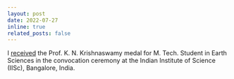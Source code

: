 ```yaml
---
layout: post
date: 2022-07-27
inline: true
related_posts: false
---
```


I [received](https://www.linkedin.com/posts/swapnilmache_i-missed-the-experience-of-a-convocation-activity-6958097396832628736-Be1L?utm_source=share&utm_medium=member_desktop) the Prof. K. N. Krishnaswamy medal for M. Tech. Student in Earth Sciences in the convocation ceremony at the Indian Institute of Science (IISc), Bangalore, India.
